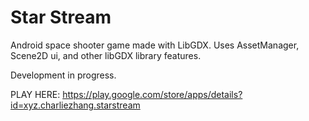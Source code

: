 # Star Stream
Android space shooter game made with LibGDX. Uses AssetManager, Scene2D ui, and other libGDX library features. 

Development in progress.

PLAY HERE: https://play.google.com/store/apps/details?id=xyz.charliezhang.starstream
